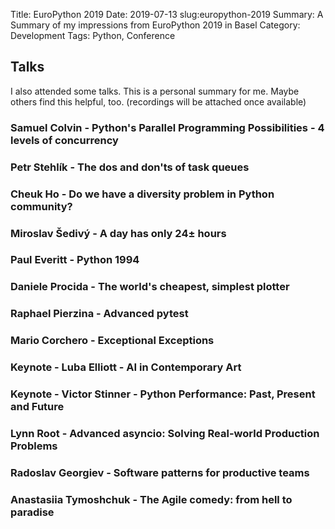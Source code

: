 Title: EuroPython 2019
Date: 2019-07-13
slug:europython-2019
Summary: A Summary of my impressions from EuroPython 2019 in Basel
Category: Development
Tags: Python, Conference



## Talks
I also attended some talks. This is a personal summary for me. Maybe others find this helpful, too.
(recordings will be attached once available)

### Samuel Colvin - Python's Parallel Programming Possibilities - 4 levels of concurrency 

### Petr Stehlík - The dos and don'ts of task queues

### Cheuk Ho - Do we have a diversity problem in Python community?

### Miroslav Šedivý -  A day has only 24± hours

### Paul Everitt - Python 1994

### Daniele Procida - The world's cheapest, simplest plotter

### Raphael Pierzina - Advanced pytest

### Mario Corchero - Exceptional Exceptions

### Keynote - Luba Elliott - AI in Contemporary Art

### Keynote - Victor Stinner - Python Performance: Past, Present and Future

### Lynn Root - Advanced asyncio: Solving Real-world Production Problems

### Radoslav Georgiev - Software patterns for productive teams

### Anastasiia Tymoshchuk - The Agile comedy: from hell to paradise

